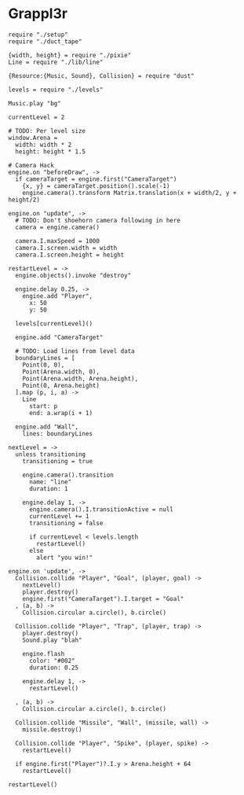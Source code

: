 Grappl3r
========

    require "./setup"
    require "./duct_tape"

    {width, height} = require "./pixie"
    Line = require "./lib/line"

    {Resource:{Music, Sound}, Collision} = require "dust"

    levels = require "./levels"

    Music.play "bg"

    currentLevel = 2

    # TODO: Per level size
    window.Arena =
      width: width * 2
      height: height * 1.5

    # Camera Hack
    engine.on "beforeDraw", ->
      if cameraTarget = engine.first("CameraTarget")
        {x, y} = cameraTarget.position().scale(-1)
        engine.camera().transform Matrix.translation(x + width/2, y + height/2)

    engine.on "update", ->
      # TODO: Don't shoehorn camera following in here
      camera = engine.camera()

      camera.I.maxSpeed = 1000
      camera.I.screen.width = width
      camera.I.screen.height = height

    restartLevel = ->
      engine.objects().invoke "destroy"

      engine.delay 0.25, ->
        engine.add "Player",
          x: 50
          y: 50

      levels[currentLevel]()

      engine.add "CameraTarget"

      # TODO: Load lines from level data
      boundaryLines = [
        Point(0, 0),
        Point(Arena.width, 0),
        Point(Arena.width, Arena.height),
        Point(0, Arena.height)
      ].map (p, i, a) ->
        Line
          start: p
          end: a.wrap(i + 1)

      engine.add "Wall",
        lines: boundaryLines

    nextLevel = ->
      unless transitioning
        transitioning = true

        engine.camera().transition
          name: "line"
          duration: 1

        engine.delay 1, ->
          engine.camera().I.transitionActive = null
          currentLevel += 1
          transitioning = false

          if currentLevel < levels.length
            restartLevel()
          else
            alert "you win!"

    engine.on 'update', ->
      Collision.collide "Player", "Goal", (player, goal) ->
        nextLevel()
        player.destroy()
        engine.first("CameraTarget").I.target = "Goal"
      , (a, b) ->
        Collision.circular a.circle(), b.circle()

      Collision.collide "Player", "Trap", (player, trap) ->
        player.destroy()
        Sound.play "blah"

        engine.flash
          color: "#002"
          duration: 0.25

        engine.delay 1, ->
          restartLevel()

      , (a, b) ->
        Collision.circular a.circle(), b.circle()

      Collision.collide "Missile", "Wall", (missile, wall) ->
        missile.destroy()

      Collision.collide "Player", "Spike", (player, spike) ->
        restartLevel()

      if engine.first("Player")?.I.y > Arena.height + 64
        restartLevel()

    restartLevel()
